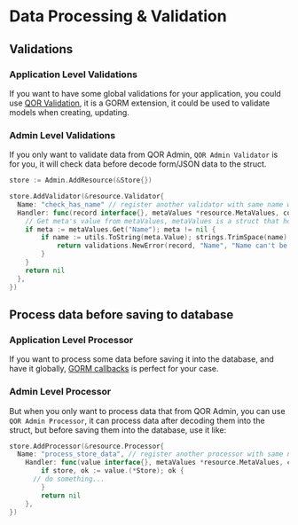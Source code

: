 # Data Processing & Validation

## Validations

### Application Level Validations

  If you want to have some global validations for your application, you could use [QOR Validation](https://github.com/paurudev/validations), it is a GORM extension, it could be used to validate models when creating, updating.

### Admin Level Validations

  If you only want to validate data from QOR Admin, `QOR Admin Validator` is for you, it will check data before decode form/JSON data to the struct.

```go
store := Admin.AddResource(&Store{})

store.AddValidator(&resource.Validator{
  Name: "check_has_name" // register another validator with same name will overwirte previous one
  Handler: func(record interface{}, metaValues *resource.MetaValues, context *qor.Context) error {
    // Get meta's value from metaValues, metaValues is a struct that hold all post data
    if meta := metaValues.Get("Name"); meta != nil {
        if name := utils.ToString(meta.Value); strings.TrimSpace(name) == "" {
            return validations.NewError(record, "Name", "Name can't be blank")
        }
    }
    return nil
  },
})
```

## Process data before saving to database

### Application Level Processor

  If you want to process some data before saving it into the database, and have it globally, [GORM callbacks](http://jinzhu.me/gorm/callbacks.html) is perfect for your case.

### Admin Level Processor

  But when you only want to process data that from QOR Admin, you can use `QOR Admin Processor`, it can process data after decoding them into the struct, but before saving them into the database, use it like:

```go
store.AddProcessor(&resource.Processor{
  Name: "process_store_data", // register another processor with same name will overwirte previous one
    Handler: func(value interface{}, metaValues *resource.MetaValues, context *qor.Context) error {
        if store, ok := value.(*Store); ok {
      // do something...
        }
        return nil
    },
})
```
